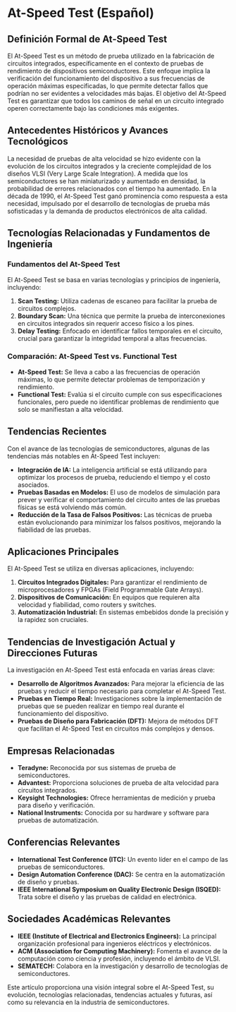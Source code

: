 # At-Speed Test (Español)

## Definición Formal de At-Speed Test

El At-Speed Test es un método de prueba utilizado en la fabricación de circuitos integrados, específicamente en el contexto de pruebas de rendimiento de dispositivos semiconductores. Este enfoque implica la verificación del funcionamiento del dispositivo a sus frecuencias de operación máximas especificadas, lo que permite detectar fallos que podrían no ser evidentes a velocidades más bajas. El objetivo del At-Speed Test es garantizar que todos los caminos de señal en un circuito integrado operen correctamente bajo las condiciones más exigentes.

## Antecedentes Históricos y Avances Tecnológicos

La necesidad de pruebas de alta velocidad se hizo evidente con la evolución de los circuitos integrados y la creciente complejidad de los diseños VLSI (Very Large Scale Integration). A medida que los semiconductores se han miniaturizado y aumentado en densidad, la probabilidad de errores relacionados con el tiempo ha aumentado. En la década de 1990, el At-Speed Test ganó prominencia como respuesta a esta necesidad, impulsado por el desarrollo de tecnologías de prueba más sofisticadas y la demanda de productos electrónicos de alta calidad.

## Tecnologías Relacionadas y Fundamentos de Ingeniería

### Fundamentos del At-Speed Test

El At-Speed Test se basa en varias tecnologías y principios de ingeniería, incluyendo:

1. **Scan Testing:** Utiliza cadenas de escaneo para facilitar la prueba de circuitos complejos.
2. **Boundary Scan:** Una técnica que permite la prueba de interconexiones en circuitos integrados sin requerir acceso físico a los pines.
3. **Delay Testing:** Enfocado en identificar fallos temporales en el circuito, crucial para garantizar la integridad temporal a altas frecuencias.

### Comparación: At-Speed Test vs. Functional Test

- **At-Speed Test:** Se lleva a cabo a las frecuencias de operación máximas, lo que permite detectar problemas de temporización y rendimiento.
- **Functional Test:** Evalúa si el circuito cumple con sus especificaciones funcionales, pero puede no identificar problemas de rendimiento que solo se manifiestan a alta velocidad.

## Tendencias Recientes

Con el avance de las tecnologías de semiconductores, algunas de las tendencias más notables en At-Speed Test incluyen:

- **Integración de IA:** La inteligencia artificial se está utilizando para optimizar los procesos de prueba, reduciendo el tiempo y el costo asociados.
- **Pruebas Basadas en Modelos:** El uso de modelos de simulación para prever y verificar el comportamiento del circuito antes de las pruebas físicas se está volviendo más común.
- **Reducción de la Tasa de Falsos Positivos:** Las técnicas de prueba están evolucionando para minimizar los falsos positivos, mejorando la fiabilidad de las pruebas.

## Aplicaciones Principales

El At-Speed Test se utiliza en diversas aplicaciones, incluyendo:

1. **Circuitos Integrados Digitales:** Para garantizar el rendimiento de microprocesadores y FPGAs (Field Programmable Gate Arrays).
2. **Dispositivos de Comunicación:** En equipos que requieren alta velocidad y fiabilidad, como routers y switches.
3. **Automatización Industrial:** En sistemas embebidos donde la precisión y la rapidez son cruciales.

## Tendencias de Investigación Actual y Direcciones Futuras

La investigación en At-Speed Test está enfocada en varias áreas clave:

- **Desarrollo de Algoritmos Avanzados:** Para mejorar la eficiencia de las pruebas y reducir el tiempo necesario para completar el At-Speed Test.
- **Pruebas en Tiempo Real:** Investigaciones sobre la implementación de pruebas que se pueden realizar en tiempo real durante el funcionamiento del dispositivo.
- **Pruebas de Diseño para Fabricación (DFT):** Mejora de métodos DFT que facilitan el At-Speed Test en circuitos más complejos y densos.

## Empresas Relacionadas

- **Teradyne:** Reconocida por sus sistemas de prueba de semiconductores.
- **Advantest:** Proporciona soluciones de prueba de alta velocidad para circuitos integrados.
- **Keysight Technologies:** Ofrece herramientas de medición y prueba para diseño y verificación.
- **National Instruments:** Conocida por su hardware y software para pruebas de automatización.

## Conferencias Relevantes

- **International Test Conference (ITC):** Un evento líder en el campo de las pruebas de semiconductores.
- **Design Automation Conference (DAC):** Se centra en la automatización de diseño y pruebas.
- **IEEE International Symposium on Quality Electronic Design (ISQED):** Trata sobre el diseño y las pruebas de calidad en electrónica.

## Sociedades Académicas Relevantes

- **IEEE (Institute of Electrical and Electronics Engineers):** La principal organización profesional para ingenieros eléctricos y electrónicos.
- **ACM (Association for Computing Machinery):** Fomenta el avance de la computación como ciencia y profesión, incluyendo el ámbito de VLSI.
- **SEMATECH:** Colabora en la investigación y desarrollo de tecnologías de semiconductores.

Este artículo proporciona una visión integral sobre el At-Speed Test, su evolución, tecnologías relacionadas, tendencias actuales y futuras, así como su relevancia en la industria de semiconductores.